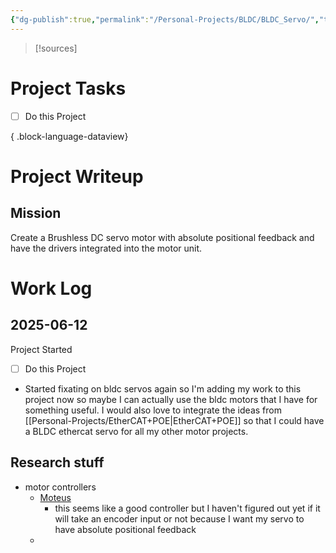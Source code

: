 ```yaml
---
{"dg-publish":true,"permalink":"/Personal-Projects/BLDC/BLDC_Servo/","tags":["p_project","control-systems/BLDC_motors","diy"]}
---
```


>[!sources] 
>


# Project Tasks
- [ ] Do this Project 

{ .block-language-dataview}


# Project Writeup 

## Mission

Create a Brushless DC servo motor with absolute positional feedback and have the drivers integrated into the motor unit. 


# Work Log 

## 2025-06-12
Project Started 
- [ ] Do this Project

- Started fixating on bldc servos again so I'm adding my work to this project now so maybe I can actually use the bldc motors that I have for something useful. I would also love to integrate the ideas from [[Personal-Projects/EtherCAT+POE\|EtherCAT+POE]] so that I could have a BLDC ethercat servo for all my other motor projects. 

## Research stuff
- motor controllers 
	- [Moteus](https://github.com/mjbots/moteus) 
		- this seems like a good controller but I haven't figured out yet if it will take an encoder input or not because I want my servo to have absolute positional feedback
	- 
